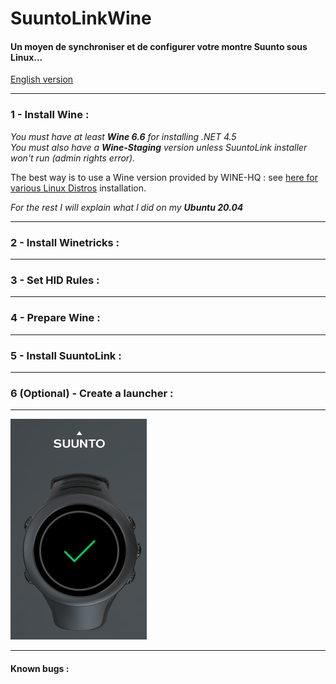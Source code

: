 # SuuntoLinkWine

#### Un moyen de synchroniser et de configurer votre montre Suunto sous Linux...

[English version](README.md)

***

### 1 - Install Wine :

*You must have at least **Wine 6.6** for installing .NET 4.5*  
*You must also have a **Wine-Staging** version unless SuuntoLink installer won't run (admin rights error).*

The best way is to use a Wine version provided by WINE-HQ : see [here for various Linux Distros](https://wiki.winehq.org/Download "Wine-HQ for Linux") installation.

*For the rest I will explain what I did on my **Ubuntu 20.04***

***

### 2 - Install Winetricks :

***

### 3 - Set HID Rules :

***

### 4 - Prepare Wine :

***

### 5 - Install SuuntoLink  :

***

### 6 (Optional) - Create a launcher :

***

![Watch OK](ok.png "It seems so work !")

***

#### Known bugs :
